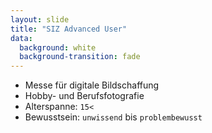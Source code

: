 ```yaml
---
layout: slide
title: "SIZ Advanced User"
data:
  background: white
  background-transition: fade
--- 
```



- Messe für digitale Bildschaffung
- Hobby- und Berufsfotografie
- Alterspanne: `15<`
- Bewusstsein: `unwissend` bis `problembewusst`
